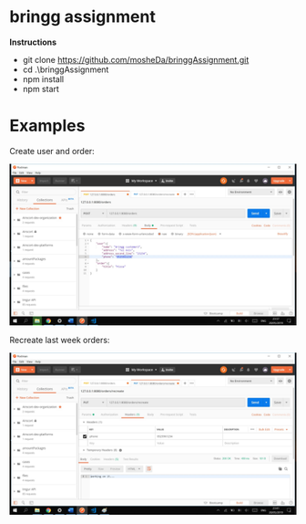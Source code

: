 # bringg assignment

**Instructions**  

* git clone https://github.com/mosheDa/bringgAssignment.git  
* cd .\bringgAssignment
* npm install   
* npm start  

<h1>Examples</h1>

Create user and order:

![Image of Yaktocat](https://github.com/mosheDa/bringgAssignment/blob/master/requestsExamples/createUserAndOrder.jpg)

Recreate last week orders:

![Image of Yaktocat](https://github.com/mosheDa/bringgAssignment/blob/master/requestsExamples/RecreateOrders.jpg)

